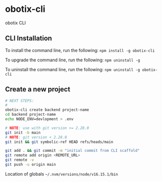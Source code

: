 # obotix-cli
obotix CLI

## CLI Installation

To install the command line, run the following:
`npm install -g obotix-cli`

To upgrade the command line, run the following:
`npm uninstall -g`

To uninstall the command line, run the following:
`npm uninstall -g obotix-cli`

## Create a new project
```bash
# NEXT STEPS:
#
obotix-cli create backend project-name
cd backend project-name
echo NODE_ENV=devlopment > .env

# NOTE: use with git version >= 2.28.0
git init -b main 
# NOTE: git version < 2.28.0
git init && git symbolic-ref HEAD refs/heads/main 

git add . && git commit -m "initial commit from CLI scaffold"
git remote add origin <REMOTE_URL>
git remote -v
git push -u origin main
```

Location of globals
`~/.nvm/versions/node/v16.15.1/bin`
